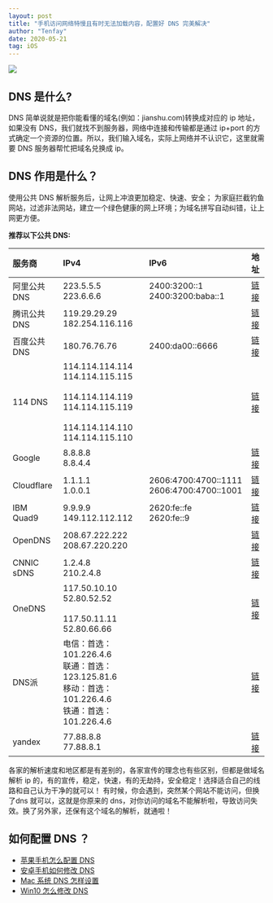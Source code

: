 ```yaml
---
layout: post
title: "手机访问网络特慢且有时无法加载内容，配置好 DNS 完美解决"
author: "Tenfay"
date: 2020-05-21
tag: iOS
---
```


![](https://itenfay.github.io/images/dns/bgp_anycast.png)

## DNS 是什么?

DNS 简单说就是把你能看懂的域名(例如：jianshu.com)转换成对应的 ip 地址，如果没有 DNS，我们就找不到服务器，网络中连接和传输都是通过 ip+port 的方式确定一个资源的位置。所以，我们输入域名，实际上网络并不认识它，这里就需要 DNS 服务器帮忙把域名兑换成 ip。


## DNS 作用是什么？

使用公共 DNS 解析服务后，让网上冲浪更加稳定、快速、安全； 为家庭拦截钓鱼网站，过滤非法网站，建立一个绿色健康的网上环境；为域名拼写自动纠错，让上网更方便。

**推荐以下公共 DNS:**

| 服务商 | IPv4 | IPv6 | 地址 |
| :--- | :--- | :--- | :---: |
| 阿里公共DNS | 223.5.5.5 <br> 223.6.6.6 | 2400:3200::1 <br> 2400:3200:baba::1 | [链接](https://www.alidns.com) |
| 腾讯公共DNS | 119.29.29.29 <br> 182.254.116.116 | | [链接](https://www.dnspod.cn/Products/Public.DNS) |
| 百度公共DNS | 180.76.76.76 | 2400:da00::6666 | [链接](https://dudns.baidu.com/intro/publicdns/) |
| 114 DNS | 114.114.114.114 <br> 114.114.115.115 <br><br> 114.114.114.119 <br> 114.114.115.119 <br><br> 114.114.114.110 <br> 114.114.115.110 | | [链接](http://www.114dns.com) |
| Google | 8.8.8.8 <br> 8.8.4.4 | | [链接](https://developers.google.com/speed/public-dns/) |
| Cloudflare | 1.1.1.1 <br> 1.0.0.1 | 2606:4700:4700::1111 <br> 2606:4700:4700::1001 | [链接](https://1.1.1.1/) |
| IBM Quad9 | 9.9.9.9 <br> 149.112.112.112 | 2620:fe::fe <br> 2620:fe::9 | [链接](https://www.quad9.net/) |
| OpenDNS | 208.67.222.222 <br> 208.67.220.220 | | [链接](https://www.opendns.com/) |
| CNNIC sDNS | 1.2.4.8 <br> 210.2.4.8 |  | [链接](https://www.sdns.cn) |
| OneDNS | 117.50.10.10 <br> 52.80.52.52 <br><br> 117.50.11.11 <br> 52.80.66.66 | | [链接](https://www.onedns.net/) |
| DNS派 | 电信：首选：101.226.4.6 <br> 联通：首选：123.125.81.6 <br> 移动：首选：101.226.4.6 <br> 铁通：首选：101.226.4.6 | | [链接](http://www.dnspai.com/public.html) |
| yandex | 77.88.8.8 <br> 77.88.8.1 | | [链接](https://dns.yandex.com/advanced/) |

各家的解析速度和地区都是有差别的，各家宣传的理念也有些区别，但都是做域名解析 ip 的，有的宣传，稳定，快速，有的无劫持，安全稳定！选择适合自己的线路和自己认为干净的就可以！ 有时候，你会遇到，突然某个网站不能访问，但换了dns 就可以，这就是你原来的 dns，对你访问的域名不能解析啦，导致访问失效。换了另外家，还保有这个域名的解析，就通啦！


## 如何配置 DNS ？

- [苹果手机怎么配置 DNS](https://link.jianshu.com?t=https://jingyan.baidu.com/article/6079ad0ed5214628ff86dbb5.html)
- [安卓手机如何修改 DNS](https://link.jianshu.com?t=https://jingyan.baidu.com/article/86fae346e7b0303c49121a2a.html)
- [Mac 系统 DNS 怎样设置](https://link.jianshu.com?t=https://jingyan.baidu.com/article/4dc40848081204c8d946f184.html)
- [Win10 怎么修改 DNS](https://link.jianshu.com?t=https://jingyan.baidu.com/article/2fb0ba40833b0a00f2ec5f28.html)
